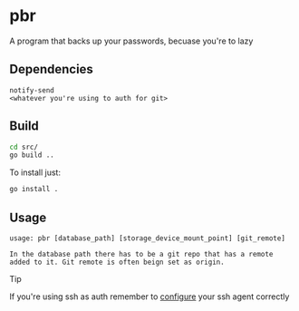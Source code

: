 # pbr
A program that backs up your passwords, becuase you're to lazy

## Dependencies
```
notify-send
<whatever you're using to auth for git>
```

## Build
```sh
cd src/
go build ..
```
To install just:
```sh
go install .
```
## Usage
```
usage: pbr [database_path] [storage_device_mount_point] [git_remote]
	
In the database path there has to be a git repo that has a remote added to it. Git remote is often beign set as origin.
```
> [!TIP]
> If you're using ssh as auth remember to [configure](https://docs.github.com/en/authentication/connecting-to-github-with-ssh/generating-a-new-ssh-key-and-adding-it-to-the-ssh-agent#adding-your-ssh-key-to-the-ssh-agent) your ssh agent correctly
